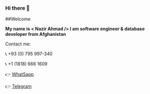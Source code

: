 ### Hi there 👋

##Welcome


**My name is < Nazir Ahmad /> I am software engineer & database developer from Afghanistan**

Contact me:

:telephone_receiver: +93 (0) 795 997-340

:telephone_receiver: +1 (1818) 666 1609

:point_right: [WhatSapp](https://web.whatsapp.com/send?phone=+937597340&amp;text=Hi-Nazir-I-am-Come-from-your-GitHub!)

:point_right: [Telegram](http://t.me/nazirahmad7340)
